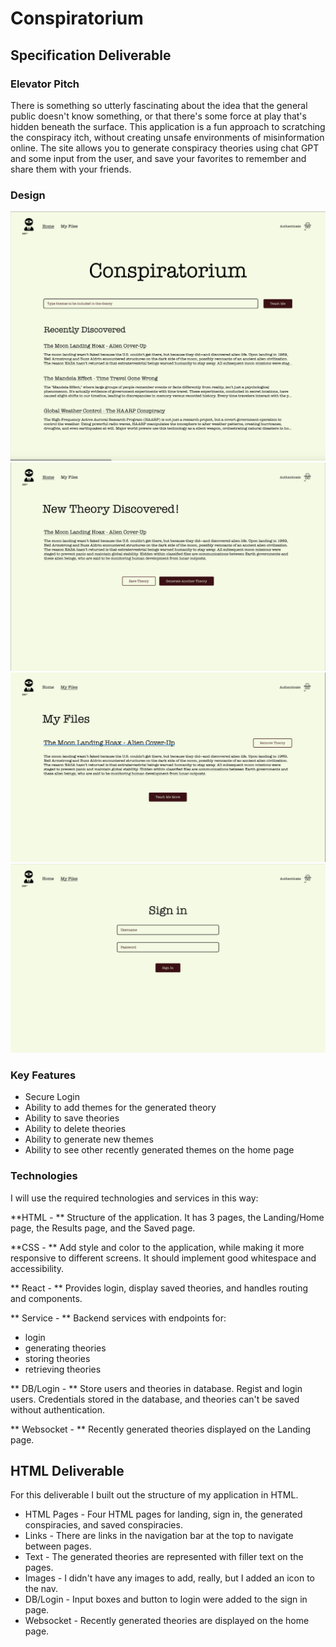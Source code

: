 # Conspiratorium

## Specification Deliverable

### Elevator Pitch

There is something so utterly fascinating about the idea that the general public doesn't know something, or that there's some force at play that's hidden beneath the surface. This application is a fun approach to scratching the conspiracy itch, without creating unsafe environments of misinformation online. The site allows you to generate conspiracy theories using chat GPT and some input from the user, and save your favorites to remember and share them with your friends.

### Design
![Home Screen Design Image](/Images/Design%20Screenshots/Home_Screen.png)
![Generated Theory Screen Design Image](/Images/Design%20Screenshots/New_Theory.png)
![Saved Theories Screen Design Image](/Images/Design%20Screenshots/Saved_Theories.png)
![Sign In Screen Design Image](/Images/Design%20Screenshots/Sign_in.png)

### Key Features

* Secure Login
* Ability to add themes for the generated theory
* Ability to save theories
* Ability to delete theories
* Ability to generate new themes
* Ability to see other recently generated themes on the home page

### Technologies

I will use the required technologies and services in this way: 

**HTML - ** Structure of the application. It has 3 pages, the Landing/Home page, the Results page, and the Saved page. 

**CSS - ** Add style and color to the application, while making it more responsive to different screens. It should implement good whitespace and accessibility.

** React - ** Provides login, display saved theories, and handles routing and components.

** Service - ** Backend services with endpoints for: 
* login
* generating theories
* storing theories
* retrieving theories
 
** DB/Login - ** Store users and theories in database. Regist and login users. Credentials stored in the database, and theories can't be saved without authentication.

** Websocket - ** Recently generated theories displayed on the Landing page.


## HTML Deliverable

For this deliverable I built out the structure of my application in HTML.

* HTML Pages - Four HTML pages for landing, sign in, the generated conspiracies, and saved conspiracies.
* Links - There are links in the navigation bar at the top to navigate between pages. 
* Text - The generated theories are represented with filler text on the pages.
* Images - I didn't have any images to add, really, but I added an icon to the nav.
* DB/Login - Input boxes and button to login were added to the sign in page.
* Websocket - Recently generated theories are displayed on the home page. 